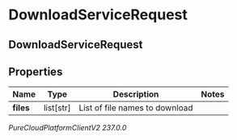 # DownloadServiceRequest

## DownloadServiceRequest

## Properties

|Name | Type | Description | Notes|
|------------ | ------------- | ------------- | -------------|
| **files** | list[str] | List of file names to download | |



_PureCloudPlatformClientV2 237.0.0_
